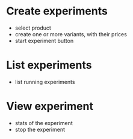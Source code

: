 # Create experiments
* select product
* create one or more variants, with their prices
* start experiment button

# List experiments
* list running experiments

# View experiment
* stats of the experiment
* stop the experiment
